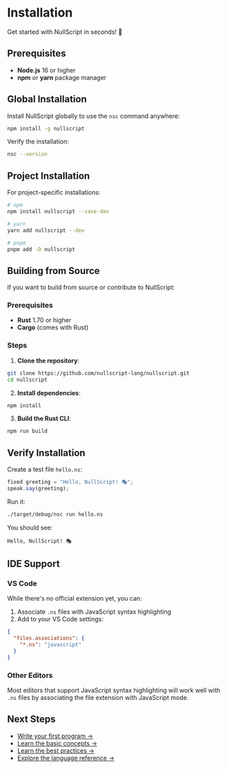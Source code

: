 # Installation

Get started with NullScript in seconds! 🚀

## Prerequisites

- **Node.js** 16 or higher
- **npm** or **yarn** package manager

## Global Installation

Install NullScript globally to use the `nsc` command anywhere:

```bash
npm install -g nullscript
```

Verify the installation:

```bash
nsc --version
```

## Project Installation

For project-specific installations:

```bash
# npm
npm install nullscript --save-dev

# yarn
yarn add nullscript --dev

# pnpm
pnpm add -D nullscript
```

## Building from Source

If you want to build from source or contribute to NullScript:

### Prerequisites

- **Rust** 1.70 or higher
- **Cargo** (comes with Rust)

### Steps

1. **Clone the repository**:

```bash
git clone https://github.com/nullscript-lang/nullscript.git
cd nullscript
```

2. **Install dependencies**:

```bash
npm install
```

3. **Build the Rust CLI**:

```bash
npm run build
```

## Verify Installation

Create a test file `hello.ns`:

```javascript
fixed greeting = "Hello, NullScript! 🎭";
speak.say(greeting);
```

Run it:

```bash
./target/debug/nsc run hello.ns
```

You should see:

```
Hello, NullScript! 🎭
```

## IDE Support

### VS Code

While there's no official extension yet, you can:

1. Associate `.ns` files with JavaScript syntax highlighting
2. Add to your VS Code settings:

```json
{
  "files.associations": {
    "*.ns": "javascript"
  }
}
```

### Other Editors

Most editors that support JavaScript syntax highlighting will work well with `.ns` files by associating the file extension with JavaScript mode.

## Next Steps

- [Write your first program →](/guide/getting-started.md)
- [Learn the basic concepts →](/guide/basic-concepts.md)
- [Learn the best practices →](/guide/best-practices.md)
- [Explore the language reference →](/reference/keywords.md)
